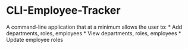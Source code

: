 # CLI-Employee-Tracker
A command-line application that at a minimum allows the user to:    * Add departments, roles, employees    * View departments, roles, employees    * Update employee roles
